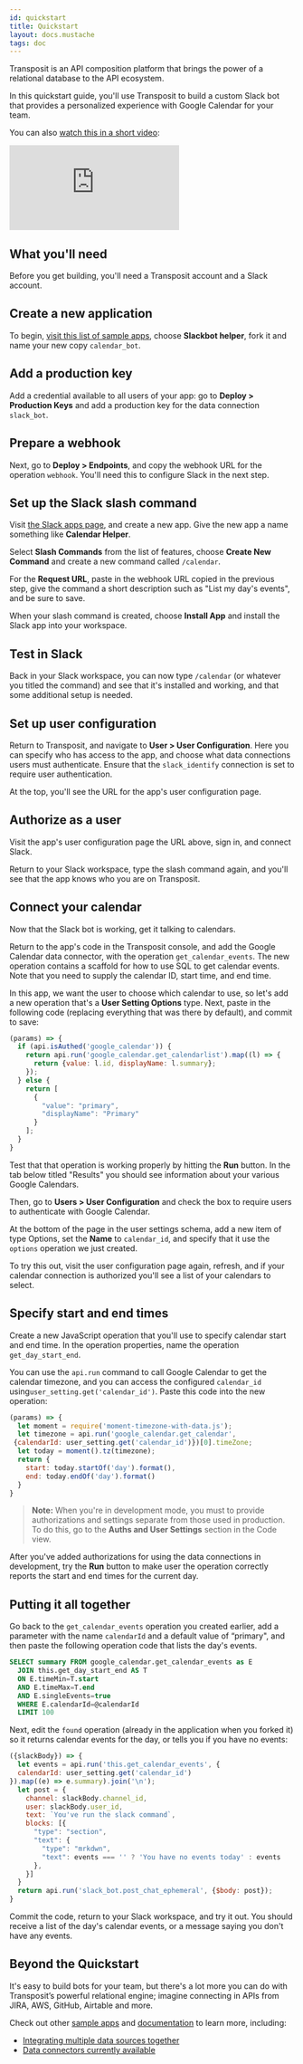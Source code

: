 ```yaml
---
id: quickstart
title: Quickstart
layout: docs.mustache
tags: doc
---
```


Transposit is an API composition platform that brings the power of a relational database to the API ecosystem.

In this quickstart guide, you'll use Transposit to build a custom Slack bot that provides a personalized experience with Google Calendar for your team.

You can also [watch this in a short video](https://youtu.be/98yMQpSjQIc):

<div class="iframe-container">
<iframe src="https://www.youtube.com/embed/98yMQpSjQIc" frameborder="0" allow="accelerometer; autoplay; encrypted-media; gyroscope; picture-in-picture" allowfullscreen></iframe>
</div>

## What you'll need

Before you get building, you'll need a Transposit account and a Slack account.

## Create a new application

To begin, [visit this list of sample apps](https://www.transposit.com/apps/), choose **Slackbot helper**, fork it and name your new copy `calendar_bot`.

## Add a production key

Add a credential available to all users of your app: go to **Deploy > Production Keys** and add a production key for the data connection `slack_bot`.

## Prepare a webhook

Next, go to **Deploy > Endpoints**, and copy the webhook URL for the operation `webhook`. You'll need this to configure Slack in the next step.

## Set up the Slack slash command

Visit [the Slack apps page](https://api.slack.com/apps), and create a new app. Give the new app a name something like **Calendar Helper**.

Select **Slash Commands** from the list of features, choose **Create New Command** and create a new command called `/calendar`.

For the **Request URL**, paste in the webhook URL copied in the previous step, give the command a short description such as "List my day's events", and be sure to save.

When your slash command is created, choose **Install App** and install the Slack app into your workspace.

## Test in Slack

Back in your Slack workspace, you can now type `/calendar` (or whatever you titled the command) and see that it's installed and working, and that some additional setup is needed.

## Set up user configuration

Return to Transposit, and navigate to **User > User Configuration**. Here you can specify who has access to the app, and choose what data connections users must authenticate. Ensure that the `slack_identify` connection is set to require user authentication.

At the top, you'll see the URL for the app's user configuration page. 

## Authorize as a user

Visit the app's user configuration page the URL above, sign in, and connect Slack.

Return to your Slack workspace, type the slash command again, and you'll see that the app knows who you are on Transposit.

## Connect your calendar

Now that the Slack bot is working, get it talking to calendars.

Return to the app's code in the Transposit console, and add the Google Calendar data connector, with the operation `get_calendar_events`. The new operation contains a scaffold for how to use SQL to get calendar events. Note that you need to supply the calendar ID, start time, and end time.

In this app, we want the user to choose which calendar to use, so let's add a new operation that's a **User Setting Options** type. Next, paste in the following code (replacing everything that was there by default), and commit to save:

```javascript
(params) => {
  if (api.isAuthed('google_calendar')) {
    return api.run('google_calendar.get_calendarlist').map((l) => {
      return {value: l.id, displayName: l.summary};
    });
  } else {
    return [
      {
        "value": "primary",
        "displayName": "Primary"
      }
    ];
  }
}
```

Test that that operation is working properly by hitting the **Run** button. In the tab below titled "Results" you should see information about your various Google Calendars.

Then, go to **Users > User Configuration** and check the box to require users to authenticate with Google Calendar.

At the bottom of the page in the user settings schema, add a new item of type Options, set the **Name** to `calendar_id`, and specify that it use the `options` operation we just created.

To try this out, visit the user configuration page again, refresh, and if your calendar connection is authorized you'll see a list of your calendars to select.

## Specify start and end times

Create a new JavaScript operation that you'll use to specify calendar start and end time. In the operation properties, name the operation `get_day_start_end`.

You can use the `api.run` command to call Google Calendar to get the calendar timezone, and you can access the configured `calendar_id` using`user_setting.get('calendar_id')`. Paste this code into the new operation:

```javascript
(params) => {
  let moment = require('moment-timezone-with-data.js');  
  let timezone = api.run('google_calendar.get_calendar',
 {calendarId: user_setting.get('calendar_id')})[0].timeZone;
  let today = moment().tz(timezone);
  return {
    start: today.startOf('day').format(),
    end: today.endOf('day').format()    
  }
}
```

> **Note:** When you're in development mode, you must to provide authorizations and settings separate from those used in production. To do this, go to the **Auths and User Settings** section in the Code view. 

After you've added authorizations for using the data connections in development, try the **Run** button to make user the operation correctly reports the start and end times for the current day.

## Putting it all together

Go back to the `get_calendar_events` operation you created earlier, add a parameter with the name `calendarId` and a default value of “primary", and then paste the following operation code that lists the day's events.

```sql
SELECT summary FROM google_calendar.get_calendar_events as E
  JOIN this.get_day_start_end AS T
  ON E.timeMin=T.start
  AND E.timeMax=T.end
  AND E.singleEvents=true
  WHERE E.calendarId=@calendarId
  LIMIT 100
```

Next, edit the `found` operation (already in the application when you forked it) so it returns calendar events for the day, or tells you if you have no events:

```javascript
({slackBody}) => {
  let events = api.run('this.get_calendar_events', {
  calendarId: user_setting.get('calendar_id')
}).map((e) => e.summary).join('\n');
  let post = {
    channel: slackBody.channel_id,
    user: slackBody.user_id,
    text: `You've run the slack command`,
    blocks: [{
      "type": "section",
      "text": {
        "type": "mrkdwn",
        "text": events === '' ? 'You have no events today' : events
      },
    }]
  }
  return api.run('slack_bot.post_chat_ephemeral', {$body: post});
}
```

Commit the code, return to your Slack workspace, and try it out. You should receive a list of the day's calendar events, or a message saying you don't have any events.

## Beyond the Quickstart

It's easy to build bots for your team, but there's a lot more you can do with Transposit’s powerful relational engine; imagine connecting in APIs from JIRA, AWS, GitHub, Airtable and more.

Check out other [sample apps](https://www.transposit.com/apps/) and [documentation](https://www.transposit.com/docs/) to learn more, including:

* [Integrating multiple data sources together](/docs/get-started/sql-quickstart)
* [Data connectors currently available](/docs/references/data-connectors)
